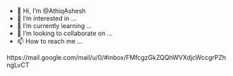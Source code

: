 - 👋 Hi, I’m @AthiqAshesh
- 👀 I’m interested in ...
- 🌱 I’m currently learning ...
- 💞️ I’m looking to collaborate on ...
- 📫 How to reach me ...

<!---
AthiqAshesh/AthiqAshesh is a ✨ special ✨ repository because its `README.md` (this file) appears on your GitHub profile.
You can click the Preview link to take a look at your changes.
--->https://mail.google.com/mail/u/0/#inbox/FMfcgzGkZQQhWVXdjcWccgrPZhngLvCT
